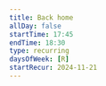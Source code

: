 ```yaml
---
title: Back home
allDay: false
startTime: 17:45
endTime: 18:30
type: recurring
daysOfWeek: [R]
startRecur: 2024-11-21
---
```

